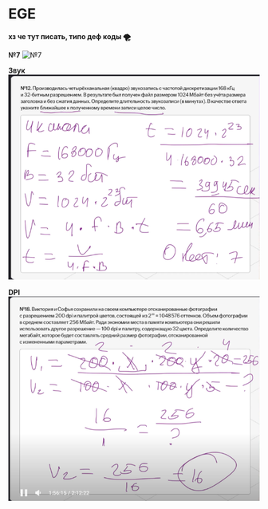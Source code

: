 # EGE 
**хз че тут писать, типо деф коды 🌪**

**№7**
![№7](https://github.com/airccs/EGE/blob/master/%E2%84%967/777.png)

**Звук**
![Звук](https://github.com/airccs/EGE/blob/master/%E2%84%967/%D0%A1%D0%BD%D0%B8%D0%BC%D0%BE%D0%BA%20%D1%8D%D0%BA%D1%80%D0%B0%D0%BD%D0%B0%202024-01-21%20204633.png)

**DPI**
![DPI](https://github.com/airccs/EGE/blob/master/%E2%84%967/%D0%A1%D0%BD%D0%B8%D0%BC%D0%BE%D0%BA%20%D1%8D%D0%BA%D1%80%D0%B0%D0%BD%D0%B0%202024-01-21%20210101.png)


